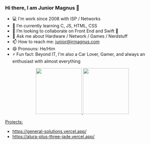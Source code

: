 ### Hi there, I am Junior Magnus 👋


- 💻 I'm work since 2008 with ISP / Networks
- 🌱 I’m currently learning C, JS, HTML, CSS
- 👯 I’m looking to collaborate on Front End and Swift 🍏
- 💬 Ask me about Hardware / Network / Games / Nerdstuff
- 📫 How to reach me: junior@jrmagnus.com
- 😄 Pronouns: He/Him
- ⚡ Fun fact: Beyond IT, I'm also a Car Lover, Gamer, and always an enthusiast with almost everything


<div align="center">
  <a href="https://github.com/jrmagnus">
  <img height="150em" src="https://github-readme-stats.vercel.app/api?username=jrmagnus&show_icons=true&title_color=fcee0c&&text_color=03d8f3&icon_color=ff0800&hide_border=1&bg_color=000000&include_all_commits=true&count_private=true"/>
  <img height="150em" src="https://github-readme-stats.vercel.app/api/top-langs/?username=jrmagnus&layout=compact&langs_count=7&title_color=fcee0c&&text_color=03d8f3&icon_color=ff0800&hide_border=1&bg_color=000000"/>
</div>

Projects:
  - https://general-solutions.vercel.app/
  - https://alura-plus-three-jade.vercel.app/
